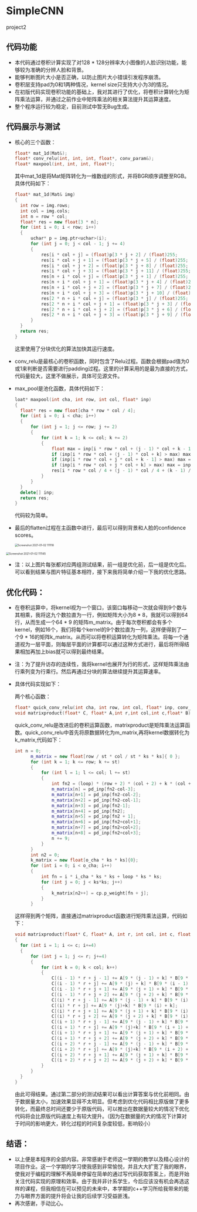 # SimpleCNN
project2

## 代码功能
* 本代码通过卷积计算实现了对128 * 128分辨率大小图像的人脸识别功能，能够较为准确的分辨人脸和背景。
* 能够判断图片大小是否正确，以防止图片大小错误引发程序崩溃。
* 卷积层支持pad为0和1两种情况，kernel size只支持大小为3的情况。
* 在初版代码实现卷积功能的基础上，我对其进行了优化，将卷积计算转化为矩阵乘法运算，并通过之前作业中矩阵乘法的相关算法提升其运算速度。
* 整个程序运行较为稳定，目前测试中暂无Bug生成。

## 代码展示与测试
* 核心的三个函数：

  ```c++
  float* mat_1d(Mat&);
  float* conv_relu(int, int, int, float*, conv_param&);
  float* maxpool(int, int, int, float*);
  ```

  其中mat_1d是将Mat矩阵转化为一维数组的形式，并将BGR顺序调整至RGB。具体代码如下：

  ```c++
  float* mat_1d(Mat& img)
  {
  	int row = img.rows;
  	int col = img.cols;
  	int n = row * col;
  	float* res = new float[3 * n];
  	for (int i = 0; i < row; i++)
  	{
  		uchar* p = img.ptr<uchar>(i);
  		for (int j = 0; j < col - 1; j += 4)
  		{
  			res[i * col + j] = (float)p[3 * j + 2] / (float)255;
  			res[i * col + j + 1] = (float)p[3 * j + 5] / (float)255;
  			res[i * col + j + 2] = (float)p[3 * j + 8] / (float)255;
  			res[i * col + j + 3] = (float)p[3 * j + 11] / (float)255;
  			res[n + i * col + j] = (float)p[3 * j + 1] / (float)255;
  			res[n + i * col + j + 1] = (float)p[3 * j + 4] / (float)255;
  			res[n + i * col + j + 2] = (float)p[3 * j + 7] / (float)255;
  			res[n + i * col + j + 3] = (float)p[3 * j + 10] / (float)255;
  			res[2 * n + i * col + j] = (float)p[3 * j] / (float)255;
  			res[2 * n + i * col + j + 1] = (float)p[3 * j + 3] / (float)255;
  			res[2 * n + i * col + j + 2] = (float)p[3 * j + 6] / (float)255;
  			res[2 * n + i * col + j + 3] = (float)p[3 * j + 9] / (float)255;
  		}
  	}
  	return res;
  }
  ```

  这里使用了分块优化的算法加快其运行速度。

* conv_relu是最核心的卷积函数，同时包含了Relu过程。函数会根据pad值为0或1来判断是否需要进行padding过程。这里的计算采用的是最为直接的方式，代码量较大，这里不做展示，具体可见源文件。

* max_pool是池化函数，具体代码如下：

  ```c++
  loat* maxpool(int cha, int row, int col, float* inp)
  {
  	float* res = new float[cha * row * col / 4];
  	for (int i = 0; i < cha; i++)
  	{
  		for (int j = 1; j <= row; j += 2)
  		{
  			for (int k = 1; k <= col; k += 2)
  			{
  				float max = inp[i * row * col + (j - 1) * col + k - 1];
  				if (inp[i * row * col + (j - 1) * col + k] > max) max = inp[i * row * col + (j - 1) * col + k];
  				if (inp[i * row * col + j * col + k - 1] > max) max = inp[i * row * col + j * col + k - 1];
  				if (inp[i * row * col + j * col + k] > max) max = inp[i * row * col + j * col + k];
  				res[i * row * col / 4 + (j - 1) * col / 4 + (k - 1) / 2] = max;
  			}
  		}
  	}
  	delete[] inp;
  	return res;
  }
  ```

  代码较为简单。

* 最后的flatten过程在主函数中进行，最后可以得到背景和人脸的confidence scores。

  <img src="https://github.com/Silver439/SimpleCNN/blob/main/picture/Screenshot%202021-01-02%20111118.png" alt="Screenshot 2021-01-02 111118" style="zoom:50%;" />

<img src="https://github.com/Silver439/SimpleCNN/blob/main/picture/Screenshot%202021-01-02%20111145.png" alt="Screenshot 2021-01-02 111145" style="zoom:50%;" />



* 注：以上图片每张都对应两组测试结果，前一组是优化前，后一组是优化后。可以看到结果与图片特征基本相符，接下来我将简单介绍一下我的优化思路。

## 优化代码：

* 在卷积运算中，将kernel视为一个窗口，该窗口每移动一次就会得到9个数与其相乘，我将这九个数拉直为一行，例如矩阵大小为8 * 8，我就可以得到64行，从而生成一个64 * 9 的矩阵m_matrix。由于每次卷积都会有多个kernel，例如16个，我们将每个kernel的9个数拉直为一列，这样便得到了一个9 * 16的矩阵k_matrix。从而可以将卷积运算转化为矩阵乘法。将每一个通道视为一层平面，则每层平面的计算都可以通过这种方式进行，最后将所得结果相加再加上bias就可以得到最终结果。

* 注：为了提升访存的连续性，我将kernel也展开为行的形式，这样矩阵乘法由行乘列变为行乘行。然后再通过分块的算法继续提升其运算速率。

* 具体代码实现如下：

  两个核心函数：

  ```c++
  float* quick_conv_relu(int cha, int row, int col, float* inp, conv_param& cp);
  void matrixproduct(float* C, float* A,int r,int col,int c,float* B);
  ```

  quick_conv_relu是改进后的卷积运算函数，matrixproduct是矩阵乘法运算函数。quick_conv_relu中首先将原数据转化为m_matrix,再将kernel数据转化为k_matrix,代码如下：

  ```c++
  int n = 0;
  		m_matrix = new float[row / st * col / st * ks * ks]{ 0 };
  		for (int k = 1; k <= row; k += st)
  		{
  			for (int l = 1; l <= col; l += st)
  			{
  				int fn2 = (loop) * (row + 2) * (col + 2) + k * (col + 2) + l;
  				m_matrix[n] = pd_inp[fn2-col-3];
  				m_matrix[n+1] = pd_inp[fn2-col-2];
  				m_matrix[n+2] = pd_inp[fn2-col-1];
  				m_matrix[n+3] = pd_inp[fn2-1];
  				m_matrix[n+4] = pd_inp[fn2];
  				m_matrix[n+5] = pd_inp[fn2 + 1];
  				m_matrix[n+6] = pd_inp[fn2+col+1];
  				m_matrix[n+7] = pd_inp[fn2+col+2];
  				m_matrix[n+8] = pd_inp[fn2+col+3];
  				n += 9;
  		    }
  	    }
  		int n2 = 0;
  		k_matrix = new float[o_cha * ks * ks]{0};
  		for (int i = 0; i < o_cha; i++)
  		{
  			int fn = i * i_cha * ks * ks + loop * ks * ks;
  			for (int j = 0; j < ks*ks; j++)
  			{
  				k_matrix[n2++] = cp.p_weight[fn + j];
  			}
  		}
  ```

  这样得到两个矩阵，直接通过matrixproduct函数进行矩阵乘法运算，代码如下：

  ```c++
  void matrixproduct(float* C, float* A, int r, int col, int c, float* B)
  {
  	for (int i = 1; i <= c; i+=4)
  	{
  		for (int j = 1; j <= r; j+=4)
  		{
  			for (int k = 0; k < col; k++)
  			{
  				C[(i - 1) * r + j - 1] += A[9 * (j - 1) + k] * B[9 * (i - 1) + k];
  				C[(i - 1) * r + j] += A[9 * (j) + k] * B[9 * (i - 1) + k];
  				C[(i - 1) * r + j + 1] += A[9 * (j + 1) + k] * B[9 * (i - 1) + k];
  				C[(i - 1) * r + j + 2] += A[9 * (j + 2) + k] * B[9 * (i - 1) + k];
  				C[(i) * r + j - 1] += A[9 * (j - 1) + k] * B[9 * (i) + k];
  				C[(i) * r + j] += A[9 * (j)+k] * B[9 * (i) + k];
  				C[(i) * r + j + 1] += A[9 * (j + 1) + k] * B[9 * (i) + k];
  				C[(i) * r + j + 2] += A[9 * (j + 2) + k] * B[9 * (i) + k];
  				C[(i + 1) * r + j - 1] += A[9 * (j - 1) + k] * B[9 * (i + 1) + k];
  				C[(i + 1) * r + j] += A[9 * (j)+k] * B[9 * (i + 1) + k];
  				C[(i + 1) * r + j + 1] += A[9 * (j + 1) + k] * B[9 * (i + 1) + k];
  				C[(i + 1) * r + j + 2] += A[9 * (j + 2) + k] * B[9 * (i + 1) + k];
  				C[(i + 2) * r + j - 1] += A[9 * (j - 1) + k] * B[9 * (i + 2) + k];
  				C[(i + 2) * r + j] += A[9 * (j)+k] * B[9 * (i + 2) + k];
  				C[(i + 2) * r + j + 1] += A[9 * (j + 1) + k] * B[9 * (i + 2) + k];
  				C[(i + 2) * r + j + 2] += A[9 * (j + 2) + k] * B[9 * (i + 2) + k];
  			}
  		}
  	}
  }
  ```

  由此可得结果。通过第二部分的测试结果可以看出计算答案与优化前相同。由于数据量太小，加速效果显得不太明显。但考虑到优化代码相比原版做了更多转化，而最终总时间还要少于原版代码，可以推出在数据量较大的情况下优化代码将会比原版代码速度上有较大提升。（因为在数据量的大的情况下计算对于时间的影响更大，转化过程的时间复杂度较低，影响较小）

## 结语：

* 以上便是本程序的全部内容。非常感谢于老师这一学期的教学以及精心设计的项目作业。这一个学期的学习使我感到非常愉悦，并且大大扩宽了我的眼界，使我对于编程的理解不再简单停留在简单的通过写代码获取答案上，而是开始关注代码实现的原理和效率。由于我并非计系学生，今后应该没有机会再选这样的课程，但我相信在可以预见的未来中，本学期的c++学习所给我带来的能力与眼界方面的提升将会让我的后续学习受益匪浅。
* 再次感谢，手动比心。


